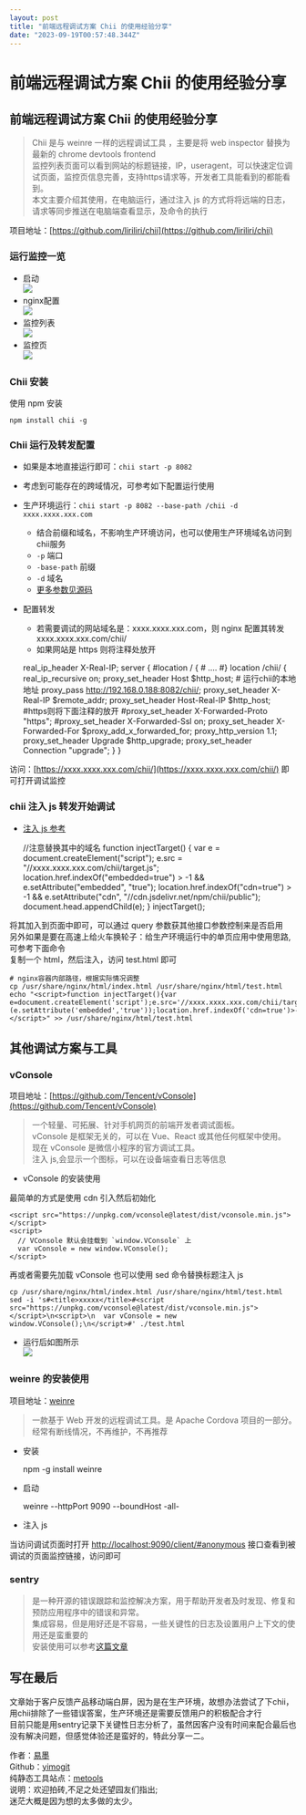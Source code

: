 ```yaml
---
layout: post
title: "前端远程调试方案 Chii 的使用经验分享"
date: "2023-09-19T00:57:48.344Z"
---
```

前端远程调试方案 Chii 的使用经验分享
=====================

前端远程调试方案 Chii 的使用经验分享
---------------------

> Chii 是与 weinre 一样的远程调试工具 ，主要是将 web inspector 替换为最新的 chrome devtools frontend  
> 监控列表页面可以看到网站的标题链接，IP，useragent，可以快速定位调试页面，监控页信息完善，支持https请求等，开发者工具能看到的都能看到。  
> 本文主要介绍其使用，在电脑运行，通过注入 js 的方式将将远端的日志，请求等同步推送在电脑端查看显示，及命令的执行

项目地址：[https://github.com/liriliri/chii](https://github.com/liriliri/chii)

### 运行监控一览

*   启动  
    ![](https://img2023.cnblogs.com/blog/662652/202309/662652-20230918213059385-844919012.png)
*   nginx配置  
    ![](https://img2023.cnblogs.com/blog/662652/202309/662652-20230918213446720-1026304554.png)
*   监控列表  
    ![](https://img2023.cnblogs.com/blog/662652/202309/662652-20230918212353962-1606032919.png)
*   监控页  
    ![](https://img2023.cnblogs.com/blog/662652/202309/662652-20230918212825159-1515083097.png)

### Chii 安装

使用 npm 安装

    npm install chii -g
    

### Chii 运行及转发配置

*   如果是本地直接运行即可：`chii start -p 8082`
    
*   考虑到可能存在的跨域情况，可参考如下配置运行使用
    
*   生产环境运行：`chii start -p 8082 --base-path /chii -d xxxx.xxxx.xxx.com`
    
    *   结合前缀和域名，不影响生产环境访问，也可以使用生产环境域名访问到chii服务
    *   `-p` 端口
    *   `-base-path` 前缀
    *   `-d` 域名
    *   [更多参数见源码](https://github.com/liriliri/chii/blob/master/bin/chii.js)
*   配置转发
    
    *   若需要调试的网站域名是：xxxx.xxxx.xxx.com，则 nginx 配置其转发 xxxx.xxxx.xxx.com/chii/
    *   如果网站是 https 则将注释处放开

    real_ip_header X-Real-IP;
    server {
        #location / {
        #    ....
        #}
        location /chii/ {
                real_ip_recursive on;
                proxy_set_header Host $http_host;
                # 运行chii的本地地址
                proxy_pass http://192.168.0.188:8082/chii/;
                proxy_set_header X-Real-IP  $remote_addr;
                proxy_set_header Host-Real-IP  $http_host;
                #https则将下面注释的放开
                #proxy_set_header X-Forwarded-Proto "https";
                #proxy_set_header X-Forwarded-Ssl on;
                proxy_set_header X-Forwarded-For $proxy_add_x_forwarded_for;
                proxy_http_version 1.1;
                proxy_set_header Upgrade $http_upgrade;
                proxy_set_header Connection "upgrade";
        }
    }
    

访问：[https://xxxx.xxxx.xxx.com/chii/](https://xxxx.xxxx.xxx.com/chii/) 即可打开调试监控

### chii 注入 js 转发开始调试

*   [注入 js 参考](https://github.com/liriliri/chii/blob/master/test/demo.js#L175)

    //注意替换其中的域名
    function injectTarget() {
      var e = document.createElement("script");
      e.src = "//xxxx.xxxx.xxx.com/chii/target.js";
      location.href.indexOf("embedded=true") > -1 &&
        e.setAttribute("embedded", "true");
      location.href.indexOf("cdn=true") > -1 &&
        e.setAttribute("cdn", "//cdn.jsdelivr.net/npm/chii/public");
      document.head.appendChild(e);
    }
    injectTarget();
    

将其加入到页面中即可，可以通过 query 参数获其他接口参数控制来是否启用  
另外如果是要在高速上给火车换轮子：给生产环境运行中的单页应用中使用思路,可参考下面命令  
复制一个 html，然后注入，访问 test.html 即可

    # nginx容器内部路径，根据实际情况调整
    cp /usr/share/nginx/html/index.html /usr/share/nginx/html/test.html
    echo "<script>function injectTarget(){var e=document.createElement('script');e.src='//xxxx.xxxx.xxx.com/chii/target.js';location.href.indexOf('embedded=true')>-1&&(e.setAttribute('embedded','true'));location.href.indexOf('cdn=true')>-1&&e.setAttribute('cdn','//cdn.jsdelivr.net/npm/chii/public');document.head.appendChild(e)}injectTarget();</script>" >> /usr/share/nginx/html/test.html
    

其他调试方案与工具
---------

### vConsole

项目地址：[https://github.com/Tencent/vConsole](https://github.com/Tencent/vConsole)

> 一个轻量、可拓展、针对手机网页的前端开发者调试面板。  
> vConsole 是框架无关的，可以在 Vue、React 或其他任何框架中使用。  
> 现在 vConsole 是微信小程序的官方调试工具。  
> 注入 js,会显示一个图标，可以在设备端查看日志等信息

*   vConsole 的安装使用

最简单的方式是使用 cdn 引入然后初始化

    <script src="https://unpkg.com/vconsole@latest/dist/vconsole.min.js"></script>
    <script>
      // VConsole 默认会挂载到 `window.VConsole` 上
      var vConsole = new window.VConsole();
    </script>
    

再或者需要先加载 vConsole 也可以使用 sed 命令替换标题注入 js

    cp /usr/share/nginx/html/index.html /usr/share/nginx/html/test.html
    sed -i 's#<title>xxxxx</title>#<script src="https://unpkg.com/vconsole@latest/dist/vconsole.min.js"></script>\n<script>\n  var vConsole = new window.VConsole();\n</script>#' ./test.html
    

*   运行后如图所示  
    ![](https://img2023.cnblogs.com/blog/662652/202309/662652-20230918215104674-1150121918.png)

### weinre 的安装使用

项目地址：[weinre](https://people.apache.org/~pmuellr/weinre/docs/latest/Home.html)

> 一款基于 Web 开发的远程调试工具。是 Apache Cordova 项目的一部分。  
> 经常有断线情况，不再维护，不再推荐

*   安装

    npm -g install weinre
    

*   启动

    weinre --httpPort 9090 --boundHost -all-
    

*   注入 js

    <script src="http://localhost:9090/target/target-script-min.js#anonymous"></script>
    

当访问调试页面时打开 [http://localhost:9090/client/#anonymous](http://localhost:9090/client/#anonymous) 接口查看到被调试的页面监控链接，访问即可

### sentry

> 是一种开源的错误跟踪和监控解决方案，用于帮助开发者及时发现、修复和预防应用程序中的错误和异常。  
> 集成容易，但是用好还是不容易，一些关键性的日志及设置用户上下文的使用还是蛮重要的  
> 安装使用可以参考[这篇文章](https://juejin.cn/post/7275980024262443068)

写在最后
----

文章始于客户反馈产品移动端白屏，因为是在生产环境，故想办法尝试了下chii，用chii排除了一些错误答案，生产环境还是需要反馈用户的积极配合才行  
目前只能是用sentry记录下关键性日志分析了，虽然因客户没有时间来配合最后也没有解决问题，但感觉体验还是蛮好的，特此分享一二。

作者：[易墨](http://www.cnblogs.com/morang/)  
Github：[yimogit](https://github.com/yimogit)  
纯静态工具站点：[metools](https://github.com/yimogit/metools-plugin)  
说明：欢迎拍砖,不足之处还望园友们指出;  
迷茫大概是因为想的太多做的太少。